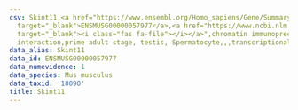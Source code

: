 ```yaml
---
csv: Skint11,<a href="https://www.ensembl.org/Homo_sapiens/Gene/Summary?db=core;g=ENSMUSG00000057977"
  target="_blank">ENSMUSG00000057977</a>,<a href="https://www.ncbi.nlm.nih.gov/pubmed/25450459"
  target="_blank"><i class="fas fa-file"></i></a>",chromatin immunoprecipitation assay,direct
  interaction,prime adult stage, testis, Spermatocyte,,,transcriptional regulation,
data_alias: Skint11
data_id: ENSMUSG00000057977
data_numevidence: 1
data_species: Mus musculus
data_taxid: '10090'
title: Skint11
---
```


